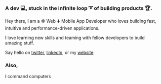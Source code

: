 ### A dev 💻, stuck in the infinite loop ➰ of building products 🏆.

Hey there, I am a 🕸️ Web ➕ Mobile App Developer who loves building fast, intuitive and performance-driven applications.

I love learning new skills and teaming with fellow developers to build amazing stuff.

Say hello on [twitter](https://twitter.com/oluwakeyejohn), [linkedIn](https://www.linkedin.com/in/oluwakeye-john-1706/), or my [website](https://johnkeye.com)

### Also,

I command computers

